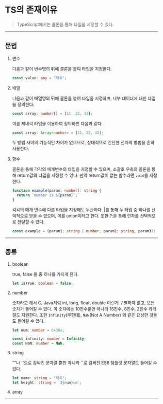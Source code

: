 # TS의 존재이유

> TypeScript에서는 콜론을 통해 타입을 지정할 수 있다.

---

## 문법

1. 변수

   다음과 같이 변수명의 뒤에 콜론을 붙여 타입을 지정한다.

   ```typescript
   const value: any = "재욱";
   ```

2. 배열

   다음과 같이 배열명의 뒤에 콜론을 붙여 타입을 지정하며, 내부 데이터에 대한 타입을 정의한다.

   ```typescript
   const array: number[] = [11, 22, 33];
   ```

   이를 제네릭 타입을 이용하여 정의하면 다음과 같다.

   ```typescript
   const array: Array<number> = [11, 22, 33];
   ```

   두 방법 사이의 기능적인 차이가 없으므로, 상대적으로 간단한 전자의 방법을 흔히 사용한다.

3. 함수

   콜론을 통해 각각의 매개변수의 타입을 지정할 수 있으며, 소괄호 우측의 콜론을 통해 return값의 타입을 지정할 수 있다. 만약 return값이 없는 함수라면 `void`를 지정한다.

   ```typescript
   function example(param: number): string {
     return `number is ${param}`;
   }
   ```

   각각의 매개 변수에 다른 타입을 지정해도 무관하다. |를 통해 두 타입 중 하나를 선택적으로 받을 수 있으며, 이를 union이라고 한다. 또한 ?:을 통해 인자를 선택적으로 전달할 수 있다.

   ```typescript
   const example = (param1: string | number, param2: string, param3?: boolean): void => {};
   ```

---

## 종류

1. boolean

   true, false 둘 중 하나를 가지게 된다.

   ```typescript
   let isTrue: boolean = false;
   ```

2. number

   숫자라고 해서 C, Java처럼 int, long, float, double 이런거 구별하지 않고, 모든 숫자가 들어갈 수 있다. 이 숫자에는 10진수뿐만 아니라 16진수, 8진수, 2진수 리터럴도 지원한다. 또한 `Infinity`(무한대), `NaN`(Not A Number) 와 같은 요상한 것들도 들어갈 수 있다.

   ```typescript
   let num: number = 0x38a;

   const infinity: number = Infinity;
   const NaN: number = NaN;
   ```

3. string

   ""나 ''으로 감싸진 문자열 뿐만 아니라 ``로 감싸진 ES6 템플릿 문자열도 들어갈 수 있다.

   ```typescript
   let name: string = "재욱";
   let height: string = `${num}cm`;
   ```

4. array

---
